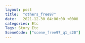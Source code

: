 ```yaml
---
layout: post
title:  "others_free97"
date:   2021-12-30 04:00:00 +0000
categories: Etc
Tags: Story Etc
SceneCode: ["scene_free97_q1_s20"]
---
```

